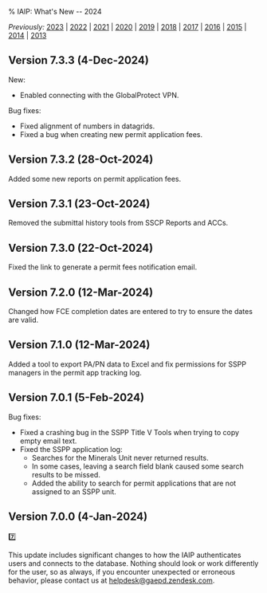 % IAIP: What's New -- 2024

*Previously:*
[2023](changelog-2023.html) |
[2022](changelog-2022.html) |
[2021](changelog-2021.html) |
[2020](changelog-2020.html) |
[2019](changelog-2019.html) |
[2018](changelog-2018.html) |
[2017](changelog-2017.html) |
[2016](changelog-2016.html) |
[2015](changelog-2015.html) |
[2014](changelog-2014.html) |
[2013](changelog-2013.html)

## Version 7.3.3 <span>(4-Dec-2024)</span>

New:

* Enabled connecting with the GlobalProtect VPN.

Bug fixes:

* Fixed alignment of numbers in datagrids.
* Fixed a bug when creating new permit application fees.

## Version 7.3.2 <span>(28-Oct-2024)</span>

Added some new reports on permit application fees.

## Version 7.3.1 <span>(23-Oct-2024)</span>

Removed the submittal history tools from SSCP Reports and ACCs.

## Version 7.3.0 <span>(22-Oct-2024)</span>

Fixed the link to generate a permit fees notification email.

## Version 7.2.0 <span>(12-Mar-2024)</span>

Changed how FCE completion dates are entered to try to ensure the dates are valid.

## Version 7.1.0 <span>(12-Mar-2024)</span>

Added a tool to export PA/PN data to Excel and fix permissions for SSPP managers in the permit app tracking log.

## Version 7.0.1 <span>(5-Feb-2024)</span>

Bug fixes:

* Fixed a crashing bug in the SSPP Title V Tools when trying to copy empty email text.
* Fixed the SSPP application log:
  * Searches for the Minerals Unit never returned results.
  * In some cases, leaving a search field blank caused some search results to be missed.
  * Added the ability to search for permit applications that are not assigned to an SSPP unit.

## Version 7.0.0 <span>(4-Jan-2024)</span>

7️⃣

This update includes significant changes to how the IAIP authenticates users and connects to the database. Nothing should look or work differently for the user, so as always, if you encounter unexpected or erroneous behavior, please contact us at [helpdesk@gaepd.zendesk.com](mailto:helpdesk@gaepd.zendesk.com).
